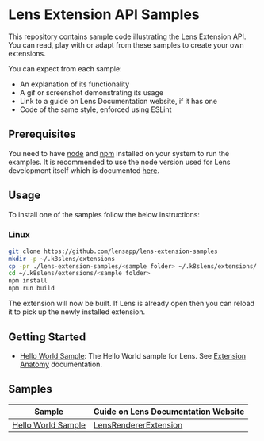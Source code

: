 # Lens Extension API Samples

This repository contains sample code illustrating the Lens Extension API. You can read, play with or adapt from these samples to create your own extensions.

You can expect from each sample:

* An explanation of its functionality
* A gif or screenshot demonstrating its usage
* Link to a guide on Lens Documentation website, if it has one
* Code of the same style, enforced using ESLint

## Prerequisites

You need to have [node](https://nodejs.org/en/) and [npm](https://nodejs.org/en/) installed on your system to run the examples. It is recommended to use the node version used for Lens development itself which is documented [here](https://github.com/lensapp/lens#development).

## Usage

To install one of the samples follow the below instructions:

### Linux

```sh
git clone https://github.com/lensapp/lens-extension-samples
mkdir -p ~/.k8slens/extensions
cp -pr ./lens-extension-samples/<sample folder> ~/.k8slens/extensions/
cd ~/.k8slens/extensions/<sample folder>
npm install
npm run build
```

The extension will now be built. If Lens is already open then you can reload it to pick up the newly installed extension.

## Getting Started

* [Hello World Sample](helloworld-sample): The Hello World sample for Lens. See [Extension Anatomy](https://docs.k8slens.dev/extensions/get-started/anatomy/) documentation.

## Samples

<!-- SAMPLES_BEGIN -->
| Sample | Guide on Lens Documentation Website |
| ------ | ----- |
| [Hello World Sample](helloworld-sample) | [LensRendererExtension](https://docs.k8slens.dev/extensions/guides/renderer-extension/)  

